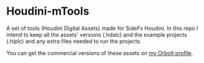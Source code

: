 # Houdini-mTools

A set of tools (Houdini Digital Assets) made for SideFx Houdini. In this repo I intend to keep all the assets' versions (.hdalc) and the example projects (.hiplc) and any extra files needed to run the projects.

You can get the commercial versions of these assets on [my Orbolt profile](https://www.orbolt.com/user/591130553).
